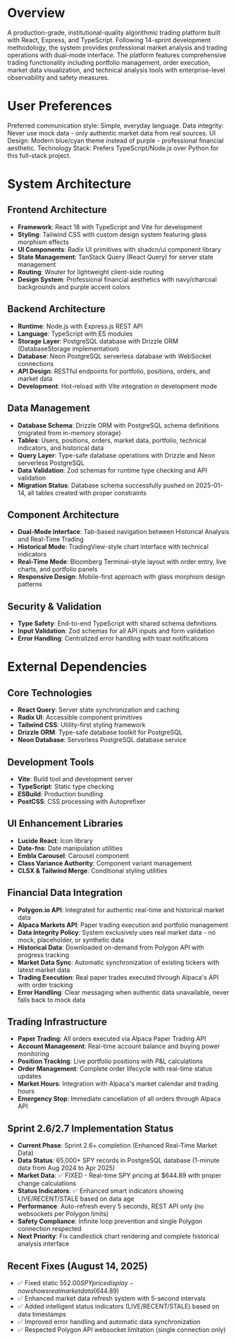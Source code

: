 # Overview

A production-grade, institutional-quality algorithmic trading platform built with React, Express, and TypeScript. Following 14-sprint development methodology, the system provides professional market analysis and trading operations with dual-mode interface. The platform features comprehensive trading functionality including portfolio management, order execution, market data visualization, and technical analysis tools with enterprise-level observability and safety measures.

# User Preferences

Preferred communication style: Simple, everyday language.
Data integrity: Never use mock data - only authentic market data from real sources.
UI Design: Modern blue/cyan theme instead of purple - professional financial aesthetic.
Technology Stack: Prefers TypeScript/Node.js over Python for this full-stack project.

# System Architecture

## Frontend Architecture

- **Framework**: React 18 with TypeScript and Vite for development
- **Styling**: Tailwind CSS with custom design system featuring glass morphism effects
- **UI Components**: Radix UI primitives with shadcn/ui component library
- **State Management**: TanStack Query (React Query) for server state management
- **Routing**: Wouter for lightweight client-side routing
- **Design System**: Professional financial aesthetics with navy/charcoal backgrounds and purple accent colors

## Backend Architecture

- **Runtime**: Node.js with Express.js REST API
- **Language**: TypeScript with ES modules
- **Storage Layer**: PostgreSQL database with Drizzle ORM (DatabaseStorage implementation)
- **Database**: Neon PostgreSQL serverless database with WebSocket connections
- **API Design**: RESTful endpoints for portfolio, positions, orders, and market data
- **Development**: Hot-reload with Vite integration in development mode

## Data Management

- **Database Schema**: Drizzle ORM with PostgreSQL schema definitions (migrated from in-memory storage)
- **Tables**: Users, positions, orders, market data, portfolio, technical indicators, and historical data
- **Query Layer**: Type-safe database operations with Drizzle and Neon serverless PostgreSQL
- **Data Validation**: Zod schemas for runtime type checking and API validation
- **Migration Status**: Database schema successfully pushed on 2025-01-14, all tables created with proper constraints

## Component Architecture

- **Dual-Mode Interface**: Tab-based navigation between Historical Analysis and Real-Time Trading
- **Historical Mode**: TradingView-style chart interface with technical indicators
- **Real-Time Mode**: Bloomberg Terminal-style layout with order entry, live charts, and portfolio panels
- **Responsive Design**: Mobile-first approach with glass morphism design patterns

## Security & Validation

- **Type Safety**: End-to-end TypeScript with shared schema definitions
- **Input Validation**: Zod schemas for all API inputs and form validation
- **Error Handling**: Centralized error handling with toast notifications

# External Dependencies

## Core Technologies

- **React Query**: Server state synchronization and caching
- **Radix UI**: Accessible component primitives
- **Tailwind CSS**: Utility-first styling framework
- **Drizzle ORM**: Type-safe database toolkit for PostgreSQL
- **Neon Database**: Serverless PostgreSQL database service

## Development Tools

- **Vite**: Build tool and development server
- **TypeScript**: Static type checking
- **ESBuild**: Production bundling
- **PostCSS**: CSS processing with Autoprefixer

## UI Enhancement Libraries

- **Lucide React**: Icon library
- **Date-fns**: Date manipulation utilities
- **Embla Carousel**: Carousel component
- **Class Variance Authority**: Component variant management
- **CLSX & Tailwind Merge**: Conditional styling utilities

## Financial Data Integration

- **Polygon.io API**: Integrated for authentic real-time and historical market data
- **Alpaca Markets API**: Paper trading execution and portfolio management  
- **Data Integrity Policy**: System exclusively uses real market data - no mock, placeholder, or synthetic data
- **Historical Data**: Downloaded on-demand from Polygon API with progress tracking
- **Market Data Sync**: Automatic synchronization of existing tickers with latest market data
- **Trading Execution**: Real paper trades executed through Alpaca's API with order tracking
- **Error Handling**: Clear messaging when authentic data unavailable, never falls back to mock data

## Trading Infrastructure

- **Paper Trading**: All orders executed via Alpaca Paper Trading API
- **Account Management**: Real-time account balance and buying power monitoring
- **Position Tracking**: Live portfolio positions with P&L calculations
- **Order Management**: Complete order lifecycle with real-time status updates  
- **Market Hours**: Integration with Alpaca's market calendar and trading hours
- **Emergency Stop**: Immediate cancellation of all orders through Alpaca API

## Sprint 2.6/2.7 Implementation Status

- **Current Phase**: Sprint 2.6+ completion (Enhanced Real-Time Market Data)
- **Data Status**: 65,000+ SPY records in PostgreSQL database (1-minute data from Aug 2024 to Apr 2025)
- **Market Data**: ✅ FIXED - Real-time SPY pricing at $644.89 with proper change calculations
- **Status Indicators**: ✅ Enhanced smart indicators showing LIVE/RECENT/STALE based on data age
- **Performance**: Auto-refresh every 5 seconds, REST API only (no websockets per Polygon limits)
- **Safety Compliance**: Infinite loop prevention and single Polygon connection respected
- **Next Priority**: Fix candlestick chart rendering and complete historical analysis interface

## Recent Fixes (August 14, 2025)
- ✅ Fixed static $552.00 SPY price display - now shows real market data ($644.89)
- ✅ Enhanced market data refresh system with 5-second intervals
- ✅ Added intelligent status indicators (LIVE/RECENT/STALE) based on data timestamps
- ✅ Improved error handling and automatic data synchronization
- ✅ Respected Polygon API websocket limitation (single connection only)